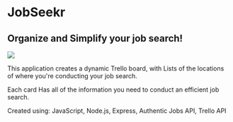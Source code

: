 # JobSeekr

## Organize and Simplify your job search!
![](https://imgur.com/a/BQTJF.gif)

This application creates a dynamic Trello board, with Lists of the locations of where you're conducting your job search. 

Each card Has all of the information you need to conduct an efficient job search. 

Created using: JavaScript, Node.js, Express, Authentic Jobs API, Trello API
